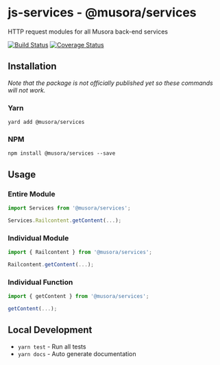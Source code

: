 # js-services - @musora/services
HTTP request modules for all Musora back-end services

[![Build Status](https://travis-ci.com/railroadmedia/js-services.png?branch=master)](https://travis-ci.com/railroadmedia/js-services)
[![Coverage Status](https://coveralls.io/repos/github/railroadmedia/js-services/badge.svg?branch=master)](https://coveralls.io/github/railroadmedia/js-services?branch=master)

## Installation

_Note that the package is not officially published yet so these commands will not work._

### Yarn
`yard add @musora/services`

### NPM
`npm install @musora/services --save`

## Usage

### Entire Module
```javascript
import Services from '@musora/services';

Services.Railcontent.getContent(...);
```

### Individual Module
```javascript
import { Railcontent } from '@musora/services';

Railcontent.getContent(...);
```

### Individual Function
```javascript
import { getContent } from '@musora/services';

getContent(...);
```

## Local Development

- `yarn test` - Run all tests
- `yarn docs` - Auto generate documentation
